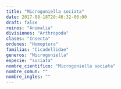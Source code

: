 ```yaml
---
title: "Microgoniella sociata"
date: 2017-08-18T20:46:32-06:00
draft: false
reinos: "Animalia"
divisiones: "Arthropoda"
clases: "Insecta"
ordenes: "Homoptera"
familias: "Cicadellidae"
generos: "Microgoniella"
especie: "sociata"
nombre_cientifico: "Microgoniella sociata"
nombre_comun: ""
nombre_ingles: ""
---
```

